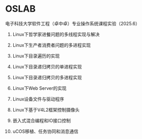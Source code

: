 # OSLAB

电子科技大学软件工程（卓中卓）专业操作系统课程实验（2025.6）

1. Linux下哲学家进餐问题的多线程实现与解决

2. Linux下生产者消费者问题的多进程实现

3. Linux下目录遍历的实现

4. Linux下目录递归拷贝的单进程实现

5. Linux下目录递归拷贝的多进程实现

6. Linux下Web Server的实现

7. Linux设备文件与驱动程序

8. Linux下基于V4L2框架控制摄像头

9. 嵌入式混合编程和IO接口控制

10. uCOS移植、任务协同和消息通信
